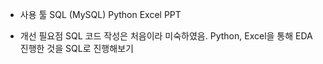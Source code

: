 - 사용 툴
SQL (MySQL)
Python
Excel
PPT

- 개선 필요점
SQL 코드 작성은 처음이라 미숙하였음.
Python, Excel을 통해 EDA 진행한 것을 SQL로 진행해보기
